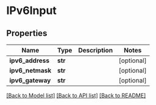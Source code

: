 # IPv6Input

## Properties
Name | Type | Description | Notes
------------ | ------------- | ------------- | -------------
**ipv6_address** | **str** |  | [optional] 
**ipv6_netmask** | **str** |  | [optional] 
**ipv6_gateway** | **str** |  | [optional] 

[[Back to Model list]](../README.md#documentation-for-models) [[Back to API list]](../README.md#documentation-for-api-endpoints) [[Back to README]](../README.md)


